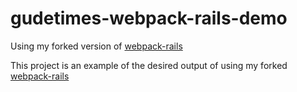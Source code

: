 # gudetimes-webpack-rails-demo

Using my forked version of [webpack-rails](https://github.com/mipearson/webpack-rails)

This project is an example of the desired output of using my forked [webpack-rails](https://github.com/gudetimes1234/webpack-rails)
